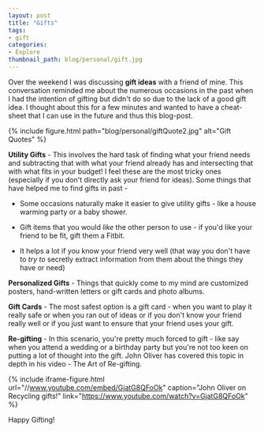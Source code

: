 ```yaml
---
layout: post
title: "Gifts"
tags:
- gift
categories:
- Explore
thumbnail_path: blog/personal/gift.jpg
---
```


Over the weekend I was discussing **gift ideas** with a friend of mine. This conversation reminded me about the numerous occasions in the past when I had the intention of gifting but didn't do so due to the lack of a good gift idea. I thought about this for a few minutes and wanted to have a cheat-sheet that I can use in the future and thus this blog-post.

{% include figure.html path="blog/personal/giftQuote2.jpg" alt="Gift Quotes" %}

**Utility Gifts** - This involves the hard task of finding what your friend needs and subtracting that with what your friend already has and intersecting that with what fits in your budget! I feel these are the most tricky ones (especially if you don't directly ask your friend for ideas). Some things that have helped me to find gifts in past - 

* Some occasions naturally make it easier to give utility gifts - like a house warming party or a baby shower.

* Gift items that you would *like* the other person to use - if you'd like your friend to be fit, gift them a Fitbit.

* It helps a lot if you know your friend very well (that way you don't have to *try to* secretly extract information from them about the things they have or need)

**Personalized Gifts** - Things that quickly come to my mind are customized posters, hand-written letters or gift cards and photo albums.

**Gift Cards** - The most safest option is a gift card - when you want to play it really safe or when you ran out of ideas or if you don't know your friend really well or if you just want to ensure that your friend uses your gift.

**Re-gifting** - In this scenario, you're pretty much forced to gift - like say when you attend a wedding or a birthday party but you're not too keen on putting a lot of thought into the gift. John Oliver has covered this topic in depth in his video - The Art of Re-gifting.

{% include iframe-figure.html url="//www.youtube.com/embed/GjatG8QFoOk" caption="John Oliver on Recycling gifts!" link="https://www.youtube.com/watch?v=GjatG8QFoOk" %} 

Happy Gifting!